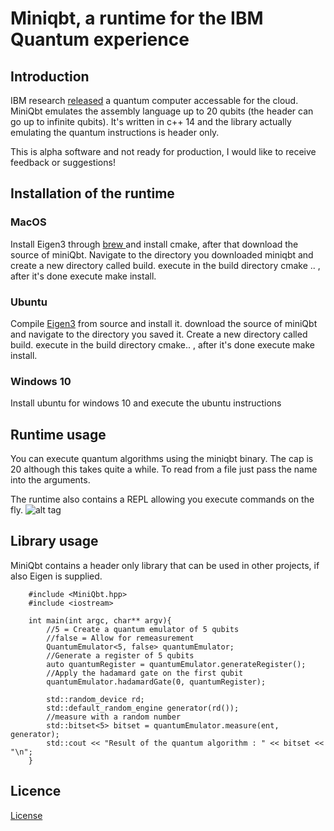 # Miniqbt, a runtime for the IBM Quantum experience
## Introduction
IBM research  [released](https://www.research.ibm.com/ibm-q/) a quantum computer accessable for the cloud.
MiniQbt emulates the assembly language up to 20 qubits (the header can go up to infinite qubits). It's written in c++ 14 and the library actually emulating the quantum instructions is header only.

This is alpha software and not ready for production, I would like to receive feedback or suggestions!

## Installation of the runtime
### MacOS
Install Eigen3 through [brew ](https://brew.sh) and install cmake, after that download the source of miniQbt.
Navigate to the directory you downloaded miniqbt and create a new directory called build. execute in the build directory cmake .. , after it's done execute make install.

### Ubuntu
Compile [Eigen3](http://eigen.tuxfamily.org/index.php?title=Main_Page) from source and install it. download the source of miniQbt and navigate to the directory you saved it. Create a new directory called build. execute in the build directory cmake.. , after it's done execute make install. 

### Windows 10
Install ubuntu for windows 10 and execute the ubuntu instructions


## Runtime usage
You can execute quantum algorithms using the miniqbt binary. The cap is 20 although this takes quite a while. 
To read from a file just pass the name into the arguments.

The runtime also contains a REPL allowing you execute commands on the fly.
![alt tag](https://raw.github.com/valvy/miniqubit/master/media/miniqbtScreen.png)



## Library usage
MiniQbt contains a header only library that can be used in other projects, if also Eigen is supplied.

```
    #include <MiniQbt.hpp>
    #include <iostream>

    int main(int argc, char** argv){
        //5 = Create a quantum emulator of 5 qubits
        //false = Allow for remeasurement
        QuantumEmulator<5, false> quantumEmulator;
        //Generate a register of 5 qubits
        auto quantumRegister = quantumEmulator.generateRegister();
        //Apply the hadamard gate on the first qubit
        quantumEmulator.hadamardGate(0, quantumRegister);

        std::random_device rd;
        std::default_random_engine generator(rd());
        //measure with a random number        
        std::bitset<5> bitset = quantumEmulator.measure(ent, generator);
        std::cout << "Result of the quantum algorithm : " << bitset << "\n";
    }

```

## Licence
[License ](LICENSE)



